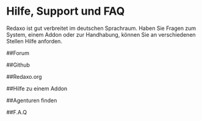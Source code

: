 # Hilfe, Support und FAQ

Redaxo ist gut verbreitet im deutschen Sprachraum. Haben Sie Fragen zum System, einem Addon oder zur Handhabung, können Sie an verschiedenen Stellen Hilfe anforden.

##Forum

##Github

##Redaxo.org

##Hilfe zu einem Addon

##Agenturen finden

##F.A.Q